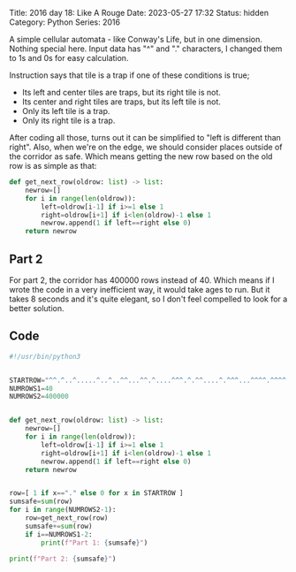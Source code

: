 Title: 2016 day 18: Like A Rouge
Date: 2023-05-27 17:32
Status: hidden
Category: Python
Series: 2016

A simple cellular automata - like Conway's Life, but in one dimension.
Nothing special here. Input data has "^" and "." characters, I changed
them to 1s and 0s for easy calculation. 

Instruction says that tile is a trap if one of these conditions is true;

- Its left and center tiles are traps, but its right tile is not.
- Its center and right tiles are traps, but its left tile is not.
- Only its left tile is a trap.
- Only its right tile is a trap.

After coding all those, turns out it can be simplified to "left is
different than right". Also, when we're on the edge, we should consider
places outside of the corridor as safe. Which means getting the new row
based on the old row is as simple as that:

```python
def get_next_row(oldrow: list) -> list:
    newrow=[]
    for i in range(len(oldrow)):
        left=oldrow[i-1] if i>=1 else 1
        right=oldrow[i+1] if i<len(oldrow)-1 else 1
        newrow.append(1 if left==right else 0)
    return newrow
```

## Part 2

For part 2, the corridor has 400000 rows instead of 40. Which means if I wrote the code
in a very inefficient way, it would take ages to run. But it takes 8 seconds and it's quite
elegant, so I don't feel compelled to look for a better solution.

## Code

```python
#!/usr/bin/python3


STARTROW="^^.^..^.....^..^..^^...^^.^....^^^.^.^^....^.^^^...^^^^.^^^^.^..^^^^.^^.^.^.^.^.^^...^^..^^^..^.^^^^"
NUMROWS1=40
NUMROWS2=400000


def get_next_row(oldrow: list) -> list:
    newrow=[]
    for i in range(len(oldrow)):
        left=oldrow[i-1] if i>=1 else 1
        right=oldrow[i+1] if i<len(oldrow)-1 else 1
        newrow.append(1 if left==right else 0)
    return newrow


row=[ 1 if x=="." else 0 for x in STARTROW ]
sumsafe=sum(row)
for i in range(NUMROWS2-1):
    row=get_next_row(row)
    sumsafe+=sum(row)
    if i==NUMROWS1-2:
        print(f"Part 1: {sumsafe}")        

print(f"Part 2: {sumsafe}")
```